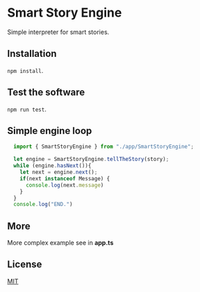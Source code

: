 # Smart Story Engine #

Simple interpreter for smart stories.

## Installation

<code>npm install</code>.

## Test the software

<code>npm run test</code>.

## Simple engine loop

```typescript
  import { SmartStoryEngine } from "./app/SmartStoryEngine";

  let engine = SmartStoryEngine.tellTheStory(story);
  while (engine.hasNext()){
    let next = engine.next();
    if(next instanceof Message) {
      console.log(next.message)
    }
  }
  console.log("END.")
```
## More

More complex example see in **app.ts**

## License

[MIT](https://github.com/nishanths/license/blob/master/LICENSE)
